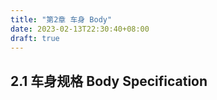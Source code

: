 ```yaml
---
title: "第2章 车身 Body"
date: 2023-02-13T22:30:40+08:00
draft: true
---
```


## 2.1 车身规格 Body Specification

